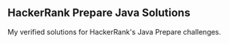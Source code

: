 ## HackerRank Prepare Java Solutions
My verified solutions for HackerRank's Java Prepare challenges.
